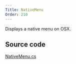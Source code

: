 ```yaml
---
Title: NativeMenu
Order: 210
---
```

Displays a native menu on OSX.

## Source code
[NativeMenu.cs](https://github.com/AvaloniaUI/Avalonia/blob/master/src/Avalonia.Controls/NativeMenu.cs)


